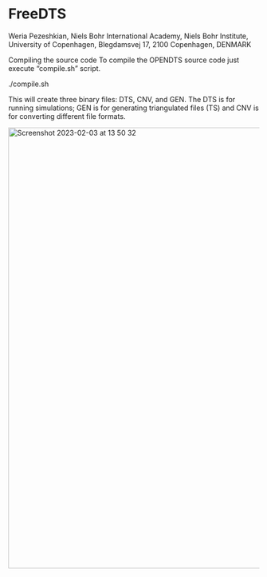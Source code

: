 # FreeDTS
Weria Pezeshkian,
Niels Bohr International Academy, 
Niels Bohr Institute, 
University of Copenhagen, 
Blegdamsvej 17, 2100 Copenhagen, DENMARK


Compiling the source code
To compile the OPENDTS source code just execute “compile.sh” script.

./compile.sh

This will create three binary files: DTS, CNV, and GEN. The DTS is for running simulations; GEN is for generating triangulated files (TS) and CNV is for converting different file formats.

<img width="884" alt="Screenshot 2023-02-03 at 13 50 32" src="https://user-images.githubusercontent.com/47776510/216607774-2a3e9391-5a6d-43ce-998f-40960f38c273.png">
